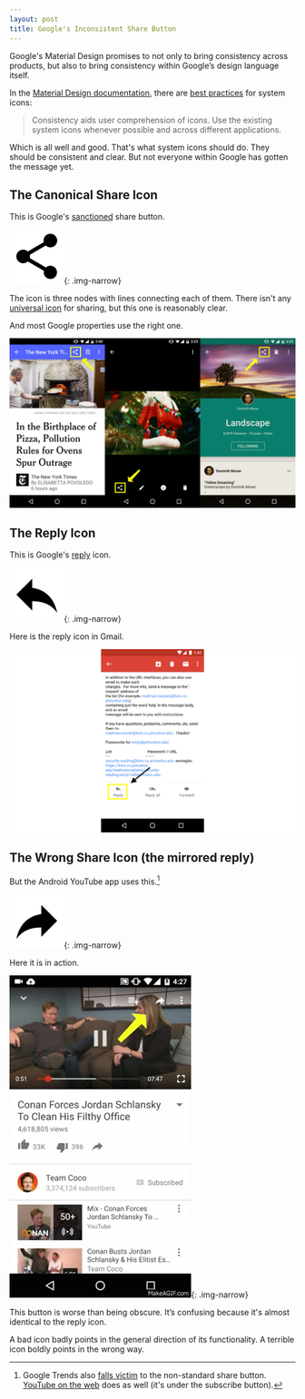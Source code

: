 ```yaml
---
layout: post
title: Google's Inconsistent Share Button
---
```


Google's Material Design promises to not only to bring consistency across products, but also to bring consistency within Google’s design language itself.

In the [Material Design documentation][MD doc], there are [best practices][bp] for system icons:

> Consistency aids user comprehension of icons. Use the existing system icons whenever possible and across different applications.

Which is all well and good. That's what system icons should do. They should be consistent and clear. But not everyone within Google has gotten the message yet.

[MD doc]: https://www.google.com/design/spec/material-design/introduction.html
[bp]: https://www.google.com/design/spec/style/icons.html#icons-system-icons

## The Canonical Share Icon

This is Google's [sanctioned][sanctioned] share button.

![Canonical Share Button](/assets/2015/01/ic_share_black_24dp.png){: .img-narrow}

The icon is three nodes with lines connecting each of them. There isn't any [universal icon][ui] for sharing, but this one is reasonably clear.

And most Google properties use the right one.

![share-buttons-irl.png](/assets/2015/01/share-buttons-irl.png)

[sanctioned]: https://design.google.com/icons/#ic_share
[ui]: http://www.fastcodesign.com/3031872/why-isnt-there-a-standard-share-button

## The Reply Icon

This is Google's [reply][r] icon.

![share-buttons-irl.png](/assets/2015/01/ic_reply_black_24dp.png){: .img-narrow}

Here is the reply icon in Gmail.

![Gmail Screenshot.png](/assets/2015/01/gmail-screenshot.png)

[r]: https://design.google.com/icons/#ic_reply

## The Wrong Share Icon (the mirrored reply)

But the Android YouTube app uses this.[^1]

![Wrong Share Button](/assets/2015/01/ic_reply_black_24dp_flipped.png){: .img-narrow}

Here it is in action.

![Youtube Share Button](/assets/2015/01/loop.gif){: .img-narrow}

This button is worse than being obscure. It’s confusing because it's almost identical to the reply icon.

A bad icon badly points in the general direction of its functionality. A terrible icon boldly points in the wrong way.

[^1]: Google Trends also [falls victim][fv] to the non-standard share button. [YouTube on the web][yt] does as well (it's under the subscribe button).

[fv]: https://www.google.com/trends/story/US_cu_94uFDVIBAAAgBM_en?hl=en-US&s=1
[yt]: https://www.youtube.com/watch?v=lWctcNBs2qQ
